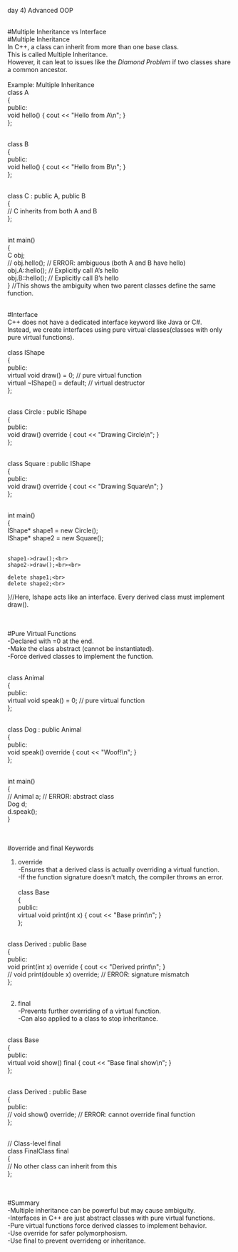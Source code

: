 day 4) Advanced OOP<br><br>

#Multiple Inheritance vs Interface<br>
#Multiple Inheritance<br>
In C++, a class can inherit from more than one base class.<br>
This is called Multiple Inheritance.<br>
However, it  can leat to issues like the *Diamond Problem* if two classes share a common ancestor.
<br><br>
Example: Multiple Inheritance<br>
class A <br>
{<br>
public:<br>
    void hello() { cout << "Hello from A\n"; }<br>
};<br><br>

class B <br>
{<br>
public:<br>
    void hello() { cout << "Hello from B\n"; }<br>
};<br><br>

class C : public A, public B <br>
{<br>
    // C inherits from both A and B<br>
};<br><br>

int main()<br>
{<br>
    C obj;<br>
    // obj.hello(); // ERROR: ambiguous (both A and B have hello)<br>
    obj.A::hello(); // Explicitly call A’s hello<br>
    obj.B::hello(); // Explicitly call B’s hello<br>
} //This shows the ambiguity when two parent classes define the same function.<br><br>

#Interface<br>
C++ does not have a dedicated interface keyword like Java or C#.<br>
Instead, we create interfaces using pure virtual classes(classes with only pure virtual functions).
<br><br>
class IShape <br>
{<br>
public:<br>
    virtual void draw() = 0; // pure virtual function<br>
    virtual ~IShape() = default; // virtual destructor<br>
};<br><br>

class Circle : public IShape <br>
{<br>
public:<br>
    void draw() override { cout << "Drawing Circle\n"; }<br>
};<br><br>

class Square : public IShape <br>
{<br>
public:<br>
    void draw() override { cout << "Drawing Square\n"; }<br>
};<br><br>

int main() <br>
{<br>
    IShape* shape1 = new Circle();<br>
    IShape* shape2 = new Square();<br><br>

    shape1->draw();<br>
    shape2->draw();<br><br>

    delete shape1;<br>
    delete shape2;<br>
}//Here, Ishape acts like an interface. Every derived class must implement draw().<br><br><br>


#Pure Virtual Functions<br>
-Declared with =0 at the end.<br>
-Make the class abstract (cannot be instantiated).<br>
-Force derived classes to implement the function.<br><br>

class Animal <br>
{<br>
public:<br>
    virtual void speak() = 0; // pure virtual function<br>
};<br><br>

class Dog : public Animal <br>
{<br>
public:<br>
    void speak() override { cout << "Woof!\n"; }<br>
};<br><br>

int main() <br>
{<br>
    // Animal a; // ERROR: abstract class<br>
    Dog d;<br>
    d.speak();<br>
}<br><br><br>


#override and final Keywords<br>
1. override<br>
   -Ensures that a derived class is actually overriding a virtual function.<br>
   -If the function signature doesn't match, the compiler throws an error.
<br><br>
class Base <br>
{<br>
public:<br>
    virtual void print(int x) { cout << "Base print\n"; }<br>
};<br>
<br>
class Derived : public Base<br>
{<br>
public:<br>
    void print(int x) override { cout << "Derived print\n"; }<br>
    // void print(double x) override; // ERROR: signature mismatch<br>
};<br><br>

2. final<br>
   -Prevents further overriding of a virtual function.<br>
   -Can also applied to a class to stop inheritance.<br><br>

class Base<br>
{<br>
public:<br>
    virtual void show() final { cout << "Base final show\n"; }<br>
};<br><br>

class Derived : public Base <br>
{<br>
public:<br>
    // void show() override; // ERROR: cannot override final function<br>
};<br><br>

// Class-level final<br>
class FinalClass final <br>
{<br>
    // No other class can inherit from this<br>
};<br><br><br>


#Summary<br>
-Multiple inheritance can be powerful but may cause ambiguity.<br>
-Interfaces in C++ are just abstract classes with pure virtual functions.<br>
-Pure virtual functions force derived classes to implement behavior.<br>
-Use override for safer polymorphosism.<br>
-Use final to prevent overrideng or inheritance.<br>
